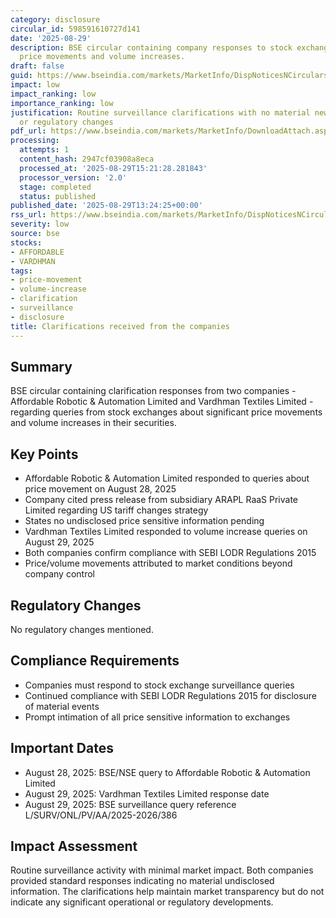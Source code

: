 ```yaml
---
category: disclosure
circular_id: 598591610727d141
date: '2025-08-29'
description: BSE circular containing company responses to stock exchange queries regarding
  price movements and volume increases.
draft: false
guid: https://www.bseindia.com/markets/MarketInfo/DispNoticesNCirculars.aspx?Noticeid={95981D74-9742-46D1-8511-97865C60906A}&noticeno=20250829-50&dt=08/29/2025&icount=50&totcount=55&flag=0
impact: low
impact_ranking: low
importance_ranking: low
justification: Routine surveillance clarifications with no material new information
  or regulatory changes
pdf_url: https://www.bseindia.com/markets/MarketInfo/DownloadAttach.aspx?id=20250829-50&attachedId=afcb92a0-dcff-478d-b189-442f75051e1d
processing:
  attempts: 1
  content_hash: 2947cf03908a8eca
  processed_at: '2025-08-29T15:21:28.281843'
  processor_version: '2.0'
  stage: completed
  status: published
published_date: '2025-08-29T13:24:25+00:00'
rss_url: https://www.bseindia.com/markets/MarketInfo/DispNoticesNCirculars.aspx?Noticeid={95981D74-9742-46D1-8511-97865C60906A}&noticeno=20250829-50&dt=08/29/2025&icount=50&totcount=55&flag=0
severity: low
source: bse
stocks:
- AFFORDABLE
- VARDHMAN
tags:
- price-movement
- volume-increase
- clarification
- surveillance
- disclosure
title: Clarifications received from the companies
---
```


## Summary

BSE circular containing clarification responses from two companies - Affordable Robotic & Automation Limited and Vardhman Textiles Limited - regarding queries from stock exchanges about significant price movements and volume increases in their securities.

## Key Points

- Affordable Robotic & Automation Limited responded to queries about price movement on August 28, 2025
- Company cited press release from subsidiary ARAPL RaaS Private Limited regarding US tariff changes strategy
- States no undisclosed price sensitive information pending
- Vardhman Textiles Limited responded to volume increase queries on August 29, 2025
- Both companies confirm compliance with SEBI LODR Regulations 2015
- Price/volume movements attributed to market conditions beyond company control

## Regulatory Changes

No regulatory changes mentioned.

## Compliance Requirements

- Companies must respond to stock exchange surveillance queries
- Continued compliance with SEBI LODR Regulations 2015 for disclosure of material events
- Prompt intimation of all price sensitive information to exchanges

## Important Dates

- August 28, 2025: BSE/NSE query to Affordable Robotic & Automation Limited
- August 29, 2025: Vardhman Textiles Limited response date
- August 29, 2025: BSE surveillance query reference L/SURV/ONL/PV/AA/2025-2026/386

## Impact Assessment

Routine surveillance activity with minimal market impact. Both companies provided standard responses indicating no material undisclosed information. The clarifications help maintain market transparency but do not indicate any significant operational or regulatory developments.